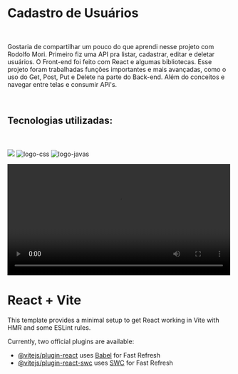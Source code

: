 <h1>Cadastro de Usuários</h1>

<br>
<p>Gostaria de compartilhar um pouco do que aprendi nesse projeto com Rodolfo Mori. 
Primeiro fiz uma API pra listar, cadastrar, editar e deletar usuários. O Front-end foi feito com React e algumas bibliotecas.
Esse projeto foram trabalhadas funções importantes e mais avançadas, como o uso do Get, Post, Put e Delete na parte do Back-end. 
Além do conceitos e navegar entre telas e consumir APi's.</p>
<br>

<h2>Tecnologias utilizadas:</h2>

<br>
<br>
<img src="https://img.shields.io/badge/React_Native-20232A?style=for-the-badge&logo=react&logoColor=61DAFB">
<img src="https://img.shields.io/badge/CSS3-1572B6?style=for-the-badge&logo=css3&logoColor=white" alt="logo-css">
<img src="https://img.shields.io/badge/JavaScript-F7DF1E?style=for-the-badge&logo=javascript&logoColor=black" alt="logo-javas">


<video src="https://github.com/rodolfossilvadev/Joken-Pow/blob/main/assets/desktop.jpg?raw=true" alt="desktop-jokenpo"
height="250px">

# React + Vite

This template provides a minimal setup to get React working in Vite with HMR and some ESLint rules.

Currently, two official plugins are available:

- [@vitejs/plugin-react](https://github.com/vitejs/vite-plugin-react/blob/main/packages/plugin-react/README.md) uses [Babel](https://babeljs.io/) for Fast Refresh
- [@vitejs/plugin-react-swc](https://github.com/vitejs/vite-plugin-react-swc) uses [SWC](https://swc.rs/) for Fast Refresh
